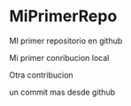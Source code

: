 # MiPrimerRepo
MI primer repositorio en github

Mi primer conribucion local

Otra contribucion

un commit mas desde github
